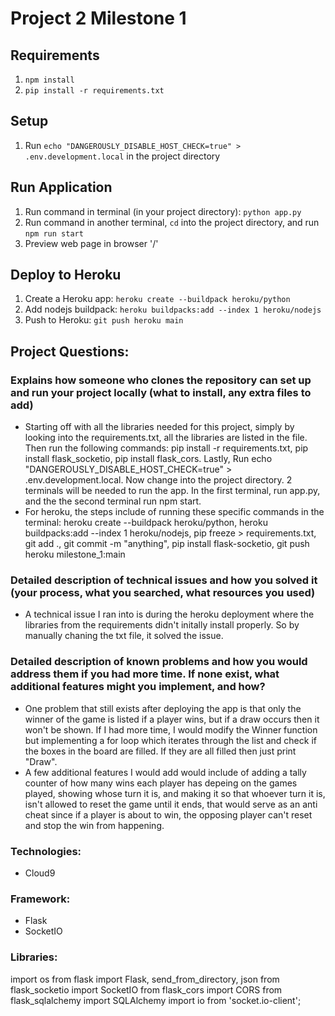 # Project 2 Milestone 1

## Requirements
1. `npm install`
2. `pip install -r requirements.txt`

## Setup
1. Run `echo "DANGEROUSLY_DISABLE_HOST_CHECK=true" > .env.development.local` in the project directory

## Run Application
1. Run command in terminal (in your project directory): `python app.py`
2. Run command in another terminal, `cd` into the project directory, and run `npm run start`
3. Preview web page in browser '/'

## Deploy to Heroku
1. Create a Heroku app: `heroku create --buildpack heroku/python`
2. Add nodejs buildpack: `heroku buildpacks:add --index 1 heroku/nodejs`
3. Push to Heroku: `git push heroku main`

## Project Questions:
### Explains how someone who clones the repository can set up and run your project locally (what to install, any extra files to add)
- Starting off with all the libraries needed for this project, simply by looking into the requirements.txt, all the libraries are listed in the file. Then run the following commands: pip install -r requirements.txt, pip install flask_socketio, pip install flask_cors. Lastly, Run echo "DANGEROUSLY_DISABLE_HOST_CHECK=true" > .env.development.local. Now change into the project directory. 2 terminals will be needed to run the app. In the first terminal, run app.py, and the the second terminal run npm start.
- For heroku, the steps include of running these specific commands in the terminal: heroku create --buildpack heroku/python, heroku buildpacks:add --index 1 heroku/nodejs, pip freeze > requirements.txt, git add ., git commit -m "anything", pip install flask-socketio, git push heroku milestone_1:main

### Detailed description of technical issues and how you solved it (your process, what you searched, what resources you used)
- A technical issue I ran into is during the heroku deployment where the libraries from the requirements didn't initally install properly. So by manually chaning the txt file, it solved the issue.

### Detailed description of known problems and how you would address them if you had more time. If none exist, what additional features might you implement, and how?
- One problem that still exists after deploying the app is that only the winner of the game is listed if a player wins, but if a draw occurs then it won't be shown. If I had more time, I would modify the Winner function but implementing a for loop which iterates through the list and check if the boxes in the board are filled. If they are all filled then just print "Draw".
- A few additional features I would add would include of adding a tally counter of how many wins each player has depeing on the games played, showing whose turn it is, and making it so that whoever turn it is, isn't allowed to reset the game until it ends, that would serve as an anti cheat since if a player is about to win, the opposing player can't reset and stop the win from happening.

### Technologies:
- Cloud9

### Framework:
- Flask
- SocketIO

### Libraries:
import os
from flask import Flask, send_from_directory, json
from flask_socketio import SocketIO
from flask_cors import CORS
from flask_sqlalchemy import SQLAlchemy
import io from 'socket.io-client';
